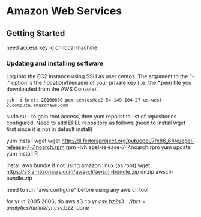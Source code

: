 # Amazon Web Services

## Getting Started

need access key id on local machine

### Updating and installing software

Log into the EC2 instance using SSH as user centos. The argument to the "-i" option is the /location/filename of your private key (i.e. the *.pem file you downloaded from the AWS Console).

```{bash}
ssh -i brett-20160630.pem centos@ec2-54-149-104-27.us-west-2.compute.amazonaws.com
```





sudo su - to gain root access, then yum repolist to list of repositories configured. Need to add EPEL repository as follows (need to install wget first since it is not in default install)

yum install wget
wget http://dl.fedoraproject.org/pub/epel/7/x86_64/e/epel-release-7-7.noarch.rpm
rpm -ivh epel-release-7-7.noarch.rpm
yum update
yum install R

install aws bundle if not using amazon linux (as root)
wget https://s3.amazonaws.com/aws-cli/awscli-bundle.zip
unzip awscli-bundle.zip



need to run "aws configure" before using any aws cli tool

for yr in 2005 2006; do aws s3 cp $yr.csv.bz2 s3://brs-analytics/airline/$yr.csv.bz2; done

